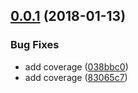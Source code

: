 <a name="0.0.1"></a>
## [0.0.1](https://github.com/dxcli/dev/compare/b95914a0ca6fa9c90c11d4a297bf2770c37d62a1...v0.0.1) (2018-01-13)


### Bug Fixes

* add coverage ([038bbc0](https://github.com/dxcli/dev/commit/038bbc0))
* add coverage ([83065c7](https://github.com/dxcli/dev/commit/83065c7))
